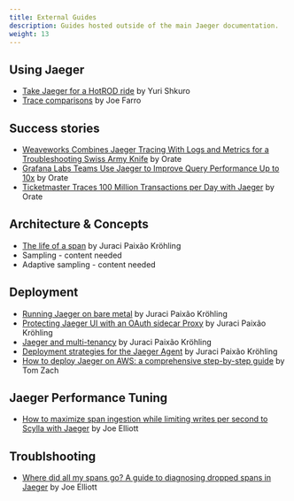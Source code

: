 ```yaml
---
title: External Guides
description: Guides hosted outside of the main Jaeger documentation.
weight: 13
---
```


## Using Jaeger

* [Take Jaeger for a HotROD ride](https://medium.com/jaegertracing/take-jaeger-for-a-hotrod-ride-233cf43e46c2) by Yuri Shkuro
* [Trace comparisons](https://medium.com/jaegertracing/trace-comparisons-arrive-in-jaeger-1-7-a97ad5e2d05d) by Joe Farro

## Success stories

* [Weaveworks Combines Jaeger Tracing With Logs and Metrics for a Troubleshooting Swiss Army Knife](https://medium.com/jaegertracing/weaveworks-combines-jaeger-tracing-with-logs-and-metrics-for-a-troubleshooting-swiss-army-knife-5afc0f42b22e) by Orate
* [Grafana Labs Teams Use Jaeger to Improve Query Performance Up to 10x](https://medium.com/jaegertracing/grafana-labs-teams-observed-query-performance-improvements-up-to-10x-with-jaeger-cec84b0e3609) by Orate
* [Ticketmaster Traces 100 Million Transactions per Day with Jaeger](https://medium.com/jaegertracing/ticketmaster-traces-100-million-transactions-per-day-with-jaeger-38ec6cf599f0) by Orate

## Architecture & Concepts

* [The life of a span](https://medium.com/jaegertracing/the-life-of-a-span-ee508410200b) by Juraci Paixão Kröhling
* Sampling - content needed
* Adaptive sampling - content needed

## Deployment

* [Running Jaeger on bare metal](https://medium.com/jaegertracing/running-jaeger-agent-on-bare-metal-d1fc47d31fab) by Juraci Paixão Kröhling
* [Protecting Jaeger UI with an OAuth sidecar Proxy](https://medium.com/jaegertracing/protecting-jaeger-ui-with-an-oauth-sidecar-proxy-34205cca4bb1) by Juraci Paixão Kröhling
* [Jaeger and multi-tenancy](https://medium.com/jaegertracing/jaeger-and-multitenancy-99dfa1d49dc0) by Juraci Paixão Kröhling
* [Deployment strategies for the Jaeger Agent](https://medium.com/jaegertracing/deployment-strategies-for-the-jaeger-agent-1d6f91796d09) by Juraci Paixão Kröhling
* [How to deploy Jaeger on AWS: a comprehensive step-by-step guide](https://www.aspecto.io/blog/how-to-deploy-jaeger-on-aws-a-comprehensive-step-by-step-guide/) by Tom Zach

## Jaeger Performance Tuning

* [How to maximize span ingestion while limiting writes per second to Scylla with Jaeger](https://medium.com/jaegertracing/how-to-maximize-span-ingestion-while-limiting-writes-per-second-to-scylla-with-jaeger-3bcda5608841) by Joe Elliott

## Troublshooting

* [Where did all my spans go? A guide to diagnosing dropped spans in Jaeger](https://medium.com/jaegertracing/where-did-all-my-spans-go-a-guide-to-diagnosing-dropped-spans-in-jaeger-10d9697f8182) by Joe Elliott
